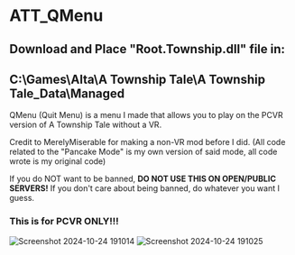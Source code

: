 # ATT_QMenu
## Download and Place "Root.Township.dll" file in: 

## C:\Games\Alta\A Township Tale\A Township Tale_Data\Managed

QMenu (Quit Menu) is a menu I made that allows you to play on the PCVR version of A Township Tale without a VR.

Credit to MerelyMiserable for making a non-VR mod before I did.
(All code related to the "Pancake Mode" is my own version of said mode, all code wrote is my original code)


If you do NOT want to be banned, **DO NOT USE THIS ON OPEN/PUBLIC SERVERS!** If you don't care about being banned, do whatever you want I guess.

### This is for PCVR ONLY!!!
![Screenshot 2024-10-24 191014](https://github.com/user-attachments/assets/c1ec2b92-a203-4ece-afcc-4cd8ef26558e)
![Screenshot 2024-10-24 191025](https://github.com/user-attachments/assets/10e8d376-f224-4109-89b4-bf9e6d65e74e)
